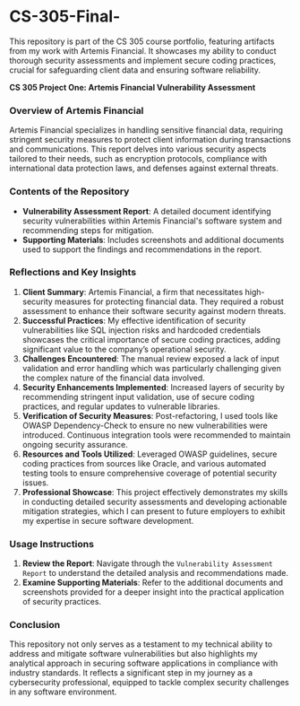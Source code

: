 # CS-305-Final-
This repository is part of the CS 305 course portfolio, featuring artifacts from my work with Artemis Financial. It showcases my ability to conduct thorough security assessments and implement secure coding practices, crucial for safeguarding client data and ensuring software reliability.




**CS 305 Project One: Artemis Financial Vulnerability Assessment**


### Overview of Artemis Financial

Artemis Financial specializes in handling sensitive financial data, requiring stringent security measures to protect client information during transactions and communications. This report delves into various security aspects tailored to their needs, such as encryption protocols, compliance with international data protection laws, and defenses against external threats.

### Contents of the Repository

- **Vulnerability Assessment Report**: A detailed document identifying security vulnerabilities within Artemis Financial's software system and recommending steps for mitigation.
- **Supporting Materials**: Includes screenshots and additional documents used to support the findings and recommendations in the report.

### Reflections and Key Insights

1. **Client Summary**: Artemis Financial, a firm that necessitates high-security measures for protecting financial data. They required a robust assessment to enhance their software security against modern threats.
2. **Successful Practices**: My effective identification of security vulnerabilities like SQL injection risks and hardcoded credentials showcases the critical importance of secure coding practices, adding significant value to the company’s operational security.
3. **Challenges Encountered**: The manual review exposed a lack of input validation and error handling which was particularly challenging given the complex nature of the financial data involved.
4. **Security Enhancements Implemented**: Increased layers of security by recommending stringent input validation, use of secure coding practices, and regular updates to vulnerable libraries.
5. **Verification of Security Measures**: Post-refactoring, I used tools like OWASP Dependency-Check to ensure no new vulnerabilities were introduced. Continuous integration tools were recommended to maintain ongoing security assurance.
6. **Resources and Tools Utilized**: Leveraged OWASP guidelines, secure coding practices from sources like Oracle, and various automated testing tools to ensure comprehensive coverage of potential security issues.
7. **Professional Showcase**: This project effectively demonstrates my skills in conducting detailed security assessments and developing actionable mitigation strategies, which I can present to future employers to exhibit my expertise in secure software development.

### Usage Instructions

1. **Review the Report**: Navigate through the `Vulnerability Assessment Report` to understand the detailed analysis and recommendations made.
2. **Examine Supporting Materials**: Refer to the additional documents and screenshots provided for a deeper insight into the practical application of security practices.

### Conclusion

This repository not only serves as a testament to my technical ability to address and mitigate software vulnerabilities but also highlights my analytical approach in securing software applications in compliance with industry standards. It reflects a significant step in my journey as a cybersecurity professional, equipped to tackle complex security challenges in any software environment.
